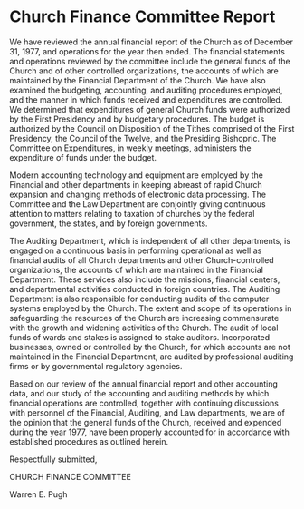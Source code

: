 # Church Finance Committee Report

We have reviewed the annual financial report of the Church as of December 31,
1977, and operations for the year then ended. The financial statements and
operations reviewed by the committee include the general funds of the Church
and of other controlled organizations, the accounts of which are maintained by
the Financial Department of the Church. We have also examined the budgeting,
accounting, and auditing procedures employed, and the manner in which funds
received and expenditures are controlled. We determined that expenditures of
general Church funds were authorized by the First Presidency and by budgetary
procedures. The budget is authorized by the Council on Disposition of the
Tithes comprised of the First Presidency, the Council of the Twelve, and the
Presiding Bishopric. The Committee on Expenditures, in weekly meetings,
administers the expenditure of funds under the budget.

Modern accounting technology and equipment are employed by the Financial and
other departments in keeping abreast of rapid Church expansion and changing
methods of electronic data processing. The Committee and the Law Department
are conjointly giving continuous attention to matters relating to taxation of
churches by the federal government, the states, and by foreign governments.

The Auditing Department, which is independent of all other departments, is
engaged on a continuous basis in performing operational as well as financial
audits of all Church departments and other Church-controlled organizations,
the accounts of which are maintained in the Financial Department. These
services also include the missions, financial centers, and departmental
activities conducted in foreign countries. The Auditing Department is also
responsible for conducting audits of the computer systems employed by the
Church. The extent and scope of its operations in safeguarding the resources
of the Church are increasing commensurate with the growth and widening
activities of the Church. The audit of local funds of wards and stakes is
assigned to stake auditors. Incorporated businesses, owned or controlled by
the Church, for which accounts are not maintained in the Financial Department,
are audited by professional auditing firms or by governmental regulatory
agencies.

Based on our review of the annual financial report and other accounting data,
and our study of the accounting and auditing methods by which financial
operations are controlled, together with continuing discussions with personnel
of the Financial, Auditing, and Law departments, we are of the opinion that
the general funds of the Church, received and expended during the year 1977,
have been properly accounted for in accordance with established procedures as
outlined herein.

Respectfully submitted,

CHURCH FINANCE COMMITTEE

Warren E. Pugh


